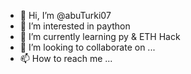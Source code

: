 - 👋 Hi, I’m @abuTurki07
- 👀 I’m interested in paython
- 🌱 I’m currently learning py & ETH Hack
- 💞️ I’m looking to collaborate on ...
- 📫 How to reach me ...

<!---
abuTurki07/abuTurki07 is a ✨ special ✨ repository because its `README.md` (this file) appears on your GitHub profile.
You can click the Preview link to take a look at your changes.
--->
